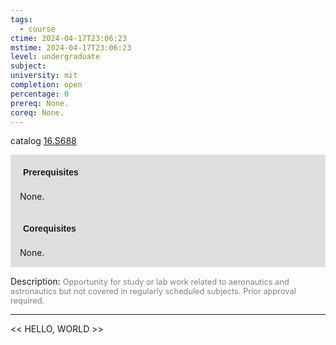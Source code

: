 ```yaml
---
tags:
  - course
ctime: 2024-04-17T23:06:23
mstime: 2024-04-17T23:06:23
level: undergraduate
subject: 
university: mit
completion: open
percentage: 0
prereq: None.
coreq: None.
---
```


catalog [16.S688](http://student.mit.edu/catalog/m16a.html#16.S688)

<span style="display: block; padding: 15px; background-color: rgb(100, 100, 100, 0.2);"><font id="m_prereq1454_0" style="display: block; font-family: Arial, sans-serif; font-weight: bold; padding: 5px">Prerequisites</font><br><span id="prereq1454_0">None.</span></span>
<span style="display: block; padding: 15px; background-color: rgb(100, 100, 100, 0.2);"><font id="m_coreq1454_0" style="display: block; font-family: Arial, sans-serif; font-weight: bold; padding: 5px">Corequisites</font><br><span id="coreq1454_0">None.</span></span>

<font style="">Description:</font>
<font style="color: grey; font-size: 0.8rem;">Opportunity for study or lab work related to aeronautics and astronautics but not covered in regularly scheduled subjects. Prior approval required.</font>



---

<< HELLO, WORLD >>
